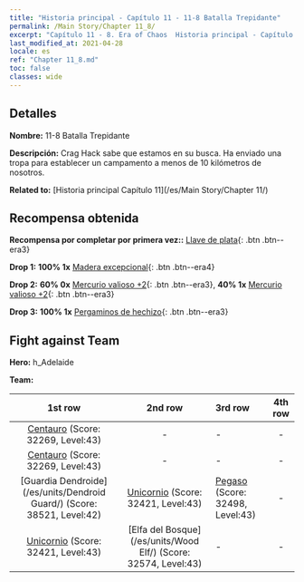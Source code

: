 ```yaml
---
title: "Historia principal - Capítulo 11 - 11-8 Batalla Trepidante"
permalink: /Main Story/Chapter 11_8/
excerpt: "Capítulo 11 - 8. Era of Chaos  Historia principal - Capítulo 11_8. 11-8 Batalla Trepidante"
last_modified_at: 2021-04-28
locale: es
ref: "Chapter 11_8.md"
toc: false
classes: wide
---
```


## Detalles

 **Nombre:** 11-8 Batalla Trepidante

 **Descripción:** Crag Hack sabe que estamos en su busca. Ha enviado una tropa para establecer un campamento a menos de 10 kilómetros de nosotros.

 **Related to:** [Historia principal Capítulo 11](/es/Main Story/Chapter 11/)

## Recompensa obtenida

 **Recompensa por completar por primera vez::** [Llave de plata](/ItemsES/con_693/){: .btn .btn--era3}

 **Drop 1:** **100% 1x** [Madera excepcional](/ItemsES/mat_34/){: .btn .btn--era4}

 **Drop 2:** **60% 0x** [Mercurio valioso +2](/ItemsES/mat_28/){: .btn .btn--era3}, **40% 1x** [Mercurio valioso +2](/ItemsES/mat_28/){: .btn .btn--era3}

 **Drop 3:** **100% 1x** [Pergaminos de hechizo](/ItemsES/con_694/){: .btn .btn--era3}


## Fight against Team
 **Hero:** h_Adelaide

 **Team:**


  | 1st row | 2nd row | 3rd row | 4th row |
  |:----:|:----:|:----|:----:|
  | [Centauro](/es/units/Centaur/) (Score: 32269, Level:43)  | - | - | - |
  | [Centauro](/es/units/Centaur/) (Score: 32269, Level:43)  | - | - | - |
  | [Guardia Dendroide](/es/units/Dendroid Guard/) (Score: 38521, Level:42)  | [Unicornio](/es/units/Unicorn/) (Score: 32421, Level:43)  | [Pegaso](/es/units/Pegasus/) (Score: 32498, Level:43)  | - |
  | [Unicornio](/es/units/Unicorn/) (Score: 32421, Level:43)  | [Elfa del Bosque](/es/units/Wood Elf/) (Score: 32574, Level:43)  | - | - |


